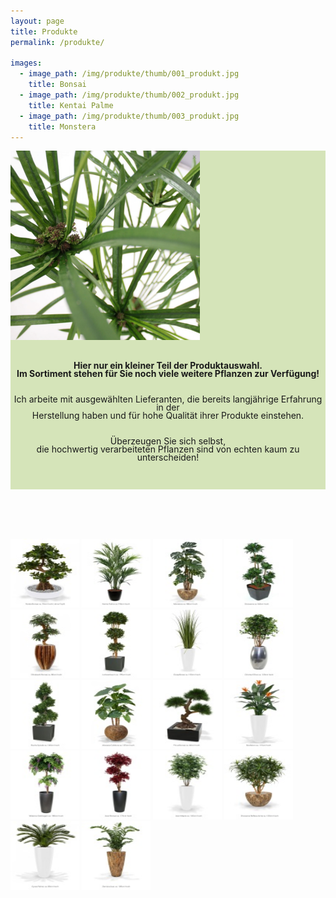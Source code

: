 ```yaml
---
layout: page
title: Produkte
permalink: /produkte/

images:
  - image_path: /img/produkte/thumb/001_produkt.jpg
    title: Bonsai
  - image_path: /img/produkte/thumb/002_produkt.jpg
    title: Kentai Palme
  - image_path: /img/produkte/thumb/003_produkt.jpg
    title: Monstera
---
```

<!-- Magnific Popup core CSS file -->
<link rel="stylesheet" href="/script/magnific-popup.css">
<link rel="stylesheet" href="/css/simplegrid.css">
<!-- jQuery 1.7.2+ or Zepto.js 1.0+ -->
<script src="//ajax.googleapis.com/ajax/libs/jquery/1.9.1/jquery.min.js"></script>

<!-- Magnific Popup core JS file -->
<script src="/script/magnific-popup.js"></script>
<script>
$(document).ready(function() {
	$('.popup-gallery').magnificPopup({
		delegate: 'a',
		type: 'image',
		tLoading: 'Loading image #%curr%...',
		mainClass: 'mfp-img-mobile',
		gallery: {
			enabled: true,
			navigateByImgClick: true,
			preload: [0,1] // Will preload 0 - before current, and 1 after the current image
		},
		image: {
			tError: '<a href="%url%">The image #%curr%</a> could not be loaded.',
			titleSrc: function(item) {
				return item.el.attr('title') + '<small></small>';
			}
		}
	});
});

</script>
<div class="grid" style="background: rgb(173, 203, 119);background: rgba(173, 203, 119, .5);">
    <div class="col-1-12">
	</div>
    <div class="col-4-12">
       <div class="content">
	   <img src="/img/produkte/head.png">
	   </div>
	   </div>
	   <div class="col-7-12">
       <div class="content" style="font:arial;text-align:center;line-height: 95%;padding:6% 0;">
	   <b>Hier nur ein kleiner Teil der Produktauswahl.<br>
Im Sortiment stehen für Sie noch viele weitere Pflanzen zur Verfügung!</b><br><br>

Ich arbeite mit ausgewählten Lieferanten, die bereits langjährige Erfahrung in der <br>Herstellung haben
und für hohe Qualität ihrer Produkte einstehen. <br><br>

Überzeugen Sie sich selbst,<br> die hochwertig verarbeiteten Pflanzen sind von echten  kaum zu unterscheiden!
	   </div>
	   </div>
	   </div>

<br><br><br>

<div style="display: block;margin-left: auto;margin-right: auto;">
<div class="popup-gallery" style="margin-left: auto;margin-right: auto;">
	<a title="Bonsai" href="/img/produkte/001_produkt.jpg"><img width="110" height="110" src="/img/produkte/thumb/001_produkt.jpg"></a>
	<a title="Kentai Palme" href="/img/produkte/002_produkt.jpg"><img width="110" height="110" src="/img/produkte/thumb/002_produkt.jpg"></a>
	<a title="Monstera" href="/img/produkte/003_produkt.jpg"><img width="110" height="110" src="/img/produkte/thumb/003_produkt.jpg"></a>
		<a title="Dracaena" href="/img/produkte/004_produkt.jpg"><img width="110" height="110" src="/img/produkte/thumb/004_produkt.jpg"></a>
	<a title="Shirakashi Bonsai" href="/img/produkte/005_produkt.jpg"><img width="110" height="110" src="/img/produkte/thumb/005_produkt.jpg"></a>
	<a title="Lorbeerbaum" href="/img/produkte/006_produkt.jpg"><img width="110" height="110" src="/img/produkte/thumb/006_produkt.jpg"></a>
		<a title="Graspflanze" href="/img/produkte/007_produkt.jpg"><img width="110" height="110" src="/img/produkte/thumb/007_produkt.jpg"></a>
	<a title="Oriental Olive" href="/img/produkte/008_produkt.jpg"><img width="110" height="110" src="/img/produkte/thumb/008_produkt.jpg"></a>
	<a title="Buchs Spirale" href="/img/produkte/009_produkt.jpg"><img width="110" height="110" src="/img/produkte/thumb/009_produkt.jpg"></a>
		<a title="Alocasia Calidora" href="/img/produkte/010_produkt.jpg"><img width="110" height="110" src="/img/produkte/thumb/010_produkt.jpg"></a>
	<a title="Pinus Bonsai" href="/img/produkte/011_produkt.jpg"><img width="110" height="110" src="/img/produkte/thumb/011_produkt.jpg"></a>
		<a title="Strelitzien" href="/img/produkte/012_produkt.jpg"><img width="110" height="110" src="/img/produkte/thumb/012_produkt.jpg"></a>
	<a title="Wisteria-Goldregen" href="/img/produkte/013_produkt.jpg"><img width="110" height="110" src="/img/produkte/thumb/013_produkt.jpg"></a>
		<a title="Acer Bonsai" href="/img/produkte/014_produkt.jpg"><img width="110" height="110" src="/img/produkte/thumb/014_produkt.jpg"></a>
	<a title="Acer Maple" href="/img/produkte/015_produkt.jpg"><img width="110" height="110" src="/img/produkte/thumb/015_produkt.jpg"></a>
	<a title="Dracaena Reflexa Anita" href="/img/produkte/016_produkt.jpg"><img width="110" height="110" src="/img/produkte/thumb/016_produkt.jpg"></a>
		<a title="Cycas Palme" href="/img/produkte/017_produkt.jpg"><img width="110" height="110" src="/img/produkte/thumb/017_produkt.jpg"></a>
	<a title="Zamioculcas" href="/img/produkte/018_produkt.jpg"><img width="110" height="110" src="/img/produkte/thumb/018_produkt.jpg"></a>

</div>
</div>
<!--
<ul class="photo-gallery">
  {% for image in page.images %}
    <li><img src="{{ image.image_path }}" alt="{{ image.title}}"/></li>
  {% endfor %}
</ul>
-->